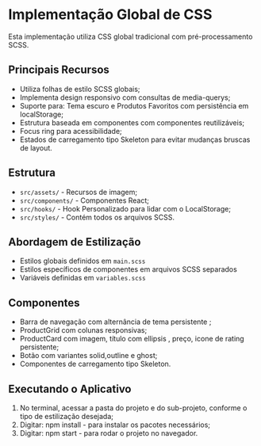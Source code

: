 # Implementação Global de CSS

Esta implementação utiliza CSS global tradicional com pré-processamento SCSS.

## Principais Recursos

- Utiliza folhas de estilo SCSS globais;
- Implementa design responsivo com consultas de media-querys;
- Suporte para: Tema escuro e Produtos Favoritos com persistência em localStorage;
- Estrutura baseada em componentes com componentes reutilizáveis;
- Focus ring para acessibilidade;
- Estados de carregamento tipo Skeleton para evitar mudanças bruscas de layout.

## Estrutura

- `src/assets/` - Recursos de imagem;
- `src/components/` - Componentes React;
- `src/hooks/` - Hook Personalizado para lidar com o LocalStorage;
- `src/styles/` - Contém todos os arquivos SCSS.

## Abordagem de Estilização

- Estilos globais definidos em `main.scss`
- Estilos específicos de componentes em arquivos SCSS separados
- Variáveis ​​definidas em `variables.scss`

## Componentes

- Barra de navegação com alternância de tema persistente ;
- ProductGrid com colunas responsivas;
- ProductCard com imagem, título com ellipsis , preço, icone de rating persistente;
- Botão com variantes solid,outline e ghost;
- Componentes de carregamento tipo Skeleton.

## Executando o Aplicativo

1. No terminal, acessar a pasta do projeto e do sub-projeto, conforme o tipo de estilização desejada;
2. Digitar: npm install - para instalar os pacotes necessários;
3. Digitar: npm start - para rodar o projeto no navegador.
